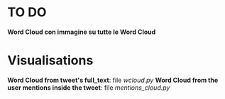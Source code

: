 # TO DO
<b>Word Cloud con immagine su tutte le Word Cloud</b>

# Visualisations
<b>Word Cloud from tweet's full_text</b>: file <i>wcloud.py</i>
<b>Word Cloud from the user mentions inside the tweet</b>: file <i>mentions_cloud.py</i>